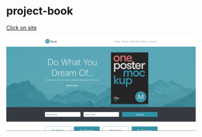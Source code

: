 # project-book

[Click on site](https://11samo.github.io/project-book/)

![Screenshot of site](book_screenshot.jpg)
